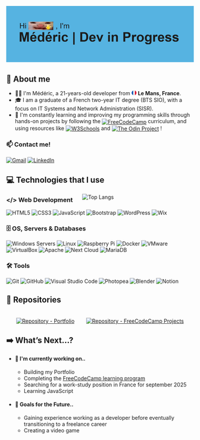 ![Background header](assets/images/reheader.gif)

<!------------------------------------------------->

## 📖 About me
- 👨‍💻 I'm Médéric, a 21-years-old developer from <img src="assets/images/french-flag.png" alt="French flag" width="13"/> <b>Le Mans, France</b>.
- 🎓 I am a graduate of a French two-year IT degree (BTS SIO), with a focus on IT Systems and Network Administration (SISR).
- 🚀 I'm constantly learning and improving my programming skills through hands-on projects by following the
<a href="https://www.freecodecamp.org" title="https://www.freecodecamp.org"><img src="https://img.shields.io/badge/FreeCodeCamp-0A0A23.svg?&amp;style=flat&amp;logo=freecodecamp&amp;logoColor=white" alt="FreeCodeCamp" align="center"></a>
curriculum, and using resources like
<a href="https://www.w3schools.com" title="https://www.w3schools.com"><img src="https://img.shields.io/badge/W3Schools-04AA6D.svg?style=flat&amp;logo=w3schools&amp;logoColor=white" alt="W3Schools" align="center"></a>
and
<a href="https://www.theodinproject.com" title="https://www.theodinproject.com"><img src="https://img.shields.io/badge/The_Odin_Project-A9792B.svg?style=flat&amp;logo=theodinproject&amp;logoColor=white" alt="The Odin Project" align="center"></a>
!

### 📫 Contact me!
<a href="mailto:mederic.math.pv@gmail.com" title="mailto:mederic.math.pv@gmail.com"><img src="https://img.shields.io/badge/Gmail-mederic.math.pv@gmail.com-D14836?style=flat&amp;logo=gmail&amp;logoColor=white" alt="Gmail" align="center"></a>
<a href="https://www.linkedin.com/in/mederic-mathieu" title="https://www.linkedin.com/in/mederic-mathieu"><img src="https://img.shields.io/badge/LinkedIn-mederic--mth-%230077B5.svg?style=flat&amp;logo=linkedin&amp;logoColor=white" alt="LinkedIn" align="center"></a>


<!------------------------------------------------->

## 💻 Technologies that I use
<a href="https://github.com/mederic-mth" target="_blank">
  <img src="https://github-readme-stats.vercel.app/api/top-langs/?username=mederic-mth&theme=holi" alt="Top Langs" align="right" width="300" height="auto" />
</a>

<div>

### </> Web Development
<img src="https://img.shields.io/badge/HTML5-%23E34F26.svg?style=flat&amp;logo=html5&amp;logoColor=white" alt="HTML5" height="23">
<img src="https://img.shields.io/badge/CSS3-%231572B6.svg?style=flat&amp;logo=css3&amp;logoColor=white" alt="CSS3" height="23">
<img src="https://img.shields.io/badge/JavaScript-%23323330.svg?style=flat&amp;logo=javascript&amp;logoColor=%23F7DF1E" alt="JavaScript" height="23">
<img src="https://img.shields.io/badge/Bootstrap-%238511FA.svg?style=flat&amp;logo=bootstrap&amp;logoColor=white" alt="Bootstrap" height="23">
<img src="https://img.shields.io/badge/WordPress-%23117AC9.svg?style=flat&amp;logo=WordPress&amp;logoColor=white" alt="WordPress" height="23">
<img src="https://img.shields.io/badge/Wix-000?style=flat&amp;logo=wix&amp;logoColor=white" alt="Wix" height="23">

### 🗄️ OS, Servers & Databases
<img src="https://img.shields.io/badge/Windows%20Servers-0078D6?style=flat&amp;logo=windows&amp;logoColor=white" alt="Windows Servers" height="23">
<img src="https://img.shields.io/badge/Linux-FCC624?style=flat&amp;logo=linux&amp;logoColor=black" alt="Linux" height="23">
<img src="https://img.shields.io/badge/-Raspberry_Pi-C51A4A?style=flat&amp;logo=Raspberry-Pi" alt="Raspberry Pi" height="23">
<img src="https://img.shields.io/badge/Docker-%230db7ed.svg?style=flat&amp;logo=docker&amp;logoColor=white" alt="Docker" height="23">
<img src="https://img.shields.io/badge/VMware-607078?style=flat&amp;logo=vmware&amp;logoColor=white" alt="VMware" height="23">
<img src="https://img.shields.io/badge/VirtualBox-2F61B4?style=flat&amp;logo=virtualbox&amp;logoColor=white" alt="VirtualBox" height="23">
<img src="https://img.shields.io/badge/Apache-%23D42029.svg?style=flat&amp;logo=apache&amp;logoColor=white" alt="Apache" height="23">
<img src="https://img.shields.io/badge/Next%20Cloud-0B94DE?style=flat&amp;logo=nextcloud&amp;logoColor=white" alt="Next Cloud" height="23">
<img src="https://img.shields.io/badge/MariaDB-003545?style=flat&amp;logo=mariadb&amp;logoColor=white" alt="MariaDB" height="23">

### 🛠️ Tools
<img src="https://img.shields.io/badge/Git-%23F05033.svg?style=flat&amp;logo=git&amp;logoColor=white" alt="Git" height="23">
<img src="https://img.shields.io/badge/GitHub-%23121011.svg?style=flat&amp;logo=github&amp;logoColor=white" alt="GitHub" height="23">
<img src="https://img.shields.io/badge/Visual%20Studio%20Code-0078d7.svg?style=flat&amp;logo=visual-studio-code&amp;logoColor=white" alt="Visual Studio Code" height="23">
<img src="https://img.shields.io/badge/Photopea-18A497.svg?style=flat&amp;logo=photopea&amp;logoColor=white" alt="Photopea" height="23">
<img src="https://img.shields.io/badge/Blender-%23F5792A.svg?style=flat&amp;logo=blender&amp;logoColor=white" alt="Blender" height="23">
<img src="https://img.shields.io/badge/Notion-%23000000.svg?style=flat&amp;logo=notion&amp;logoColor=white" alt="Notion" height="23">

</div>

<!------------------------------------------------->

## 📂 Repositories
<br/>
<div align="center" width="100%">
  <a title="Repository - Portfolio" href="https://github.com/mederic-mth/portfolio"><img align="center" width="40%" alt="Repository - Portfolio" src="https://github-readme-stats.vercel.app/api/pin/?username=mederic-mth&repo=portfolio&theme=holi"></a>‎‎ ‎ ‎ ‎ ‎ ‎ ‎ ‎
  <a title="Repository - FreeCodeCamp Projects" href="https://github.com/mederic-mth/freecodecamp-projects"><img align="center" width="40%" alt="Repository - FreeCodeCamp Projects" src="https://github-readme-stats.vercel.app/api/pin/?username=mederic-mth&repo=freecodecamp-projects&theme=holi"></a>
</div>

<!------------------------------------------------->

## ➡️ What’s Next...?

- #### 🚧 I'm currently working on..
  - Building my Portfolio
  - Completing the [FreeCodeCamp learning program](https://www.freecodecamp.org/mederic-mth)
  - Searching for a work-study position in France for september 2025
  - Learning JavaScript

- #### 🎯 Goals for the Future..
  - Gaining experience working as a developer before eventually transitioning to a freelance career
  - Creating a video game

<!------------------------------------------------->

<!-- Maybe later

<a align="left" title="Repository - DEFAULT" href="https://github.com/mederic-mth/DEFAULT"><img alt="Repository - DEFAULT" src="https://github-readme-stats.vercel.app/api/pin/?username=mederic-mth&amp;repo=DEFAULT&amp;theme=holi"></a>

<a href="#"><img src="https://github-readme-stats.vercel.app/api?username=mederic-mth&show_icons=true&count_public=true&theme=dark" width="350"></a>

-->
